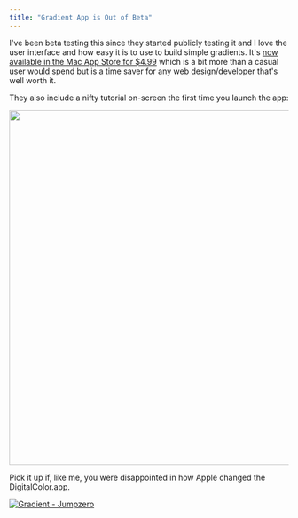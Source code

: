 ```yaml
---
title: "Gradient App is Out of Beta"
---
```

<p>I've been beta testing this since they started publicly testing it and I love the user interface and how easy it is to use to build simple gradients. It's <a href="http://click.linksynergy.com/fs-bin/stat?id=6PFrOqNV4B8&offerid=146261&type=3&subid=0&tmpid=1826&RD_PARM1=http%253A%252F%252Fitunes.apple.com%252Fca%252Fapp%252Fgradient%252Fid481981128%253Fmt%253D12%2526uo%253D4%2526partnerId%253D30" target="itunes_store">now available in the Mac App Store for $4.99</a> which is a bit more than a casual user would spend but is a time saver for any web design/developer that's well worth it.</p>
<p>They also include a nifty tutorial on-screen the first time you launch the app:</p>
<p><a href="https://chrisenns.com/wp-content/uploads/2011/11/Gradient-App-Tutorial.png"><img src="https://chrisenns.com/wp-content/uploads/2011/11/Gradient-App-Tutorial-700x700.png" alt="" title="Gradient App Tutorial" width="640" height="640" class="aligncenter size-large wp-image-19844" /></a></p>
<p>Pick it up if, like me, you were disappointed in how Apple changed the DigitalColor.app.</p>
<p><a href="http://click.linksynergy.com/fs-bin/stat?id=6PFrOqNV4B8&offerid=146261&type=3&subid=0&tmpid=1826&RD_PARM1=http%253A%252F%252Fitunes.apple.com%252Fca%252Fapp%252Fgradient%252Fid481981128%253Fmt%253D12%2526uo%253D4%2526partnerId%253D30" target="itunes_store"><img src="http://ax.phobos.apple.com.edgesuite.net/images/web/linkmaker/badge_macappstore-lrg.gif" alt="Gradient - Jumpzero" style="border: 0;"/></a></p>
